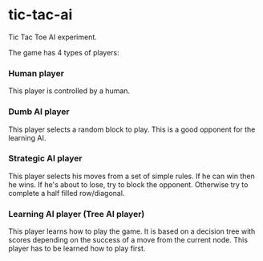 # tic-tac-ai

Tic Tac Toe AI experiment.

The game has 4 types of players:

### Human player

This player is controlled by a human.

### Dumb AI player

This player selects a random block to play.  This is a good opponent for the learning AI.

### Strategic AI player

This player selects his moves from a set of simple rules.  If he can win then he wins.  If he's about to lose, try to block the opponent.  Otherwise try to complete a half filled row/diagonal.

### Learning AI player (Tree AI player)

This player learns how to play the game.  It is based on a decision tree with scores depending on the success of a move from the current node.  This player has to be learned how to play first.
